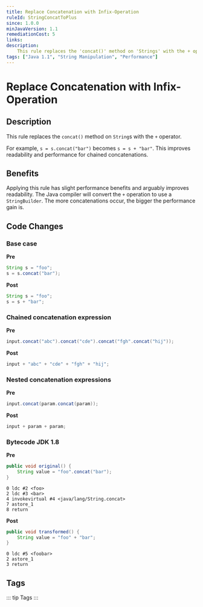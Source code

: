 ```yaml
---
title: Replace Concatenation with Infix-Operation
ruleId: StringConcatToPlus
since: 1.0.0
minJavaVersion: 1.1
remediationCost: 5
links:
description:
    This rule replaces the 'concat()' method on 'Strings' with the + operator.
tags: ["Java 1.1", "String Manipulation", "Performance"]
---
```


# Replace Concatenation with Infix-Operation

## Description

This rule replaces the `concat()` method on `String`s with the `+` operator.

For example, `s = s.concat("bar")` becomes `s = s + "bar"`. This improves readability and performance for
 chained concatenations.

## Benefits

Applying this rule has slight performance benefits and arguably improves readability.
The Java compiler will convert the `+` operation to use a `StringBuilder`.
The more concatenations occur, the bigger the performance gain is.


## Code Changes

### Base case
__Pre__
```java
String s = "foo";
s = s.concat("bar");
```

__Post__
```java
String s = "foo";
s = s + "bar";
```

### Chained concatenation expression
__Pre__
```java
input.concat("abc").concat("cde").concat("fgh".concat("hij"));
```

__Post__
```java
input + "abc" + "cde" + "fgh" + "hij";
```

### Nested concatenation expressions

__Pre__
```java
input.concat(param.concat(param));
```

__Post__
```java
input + param + param;
```

### Bytecode JDK 1.8 

__Pre__
```java
public void original() {
    String value = "foo".concat("bar");
}
```

```
0 ldc #2 <foo>
2 ldc #3 <bar>
4 invokevirtual #4 <java/lang/String.concat>
7 astore_1
8 return
```

__Post__
```java
public void transformed() {
    String value = "foo" + "bar";
}
```

```
0 ldc #5 <foobar>
2 astore_1
3 return
```

<VersionNotice />


## Tags

::: tip Tags
<TagLinks />
:::